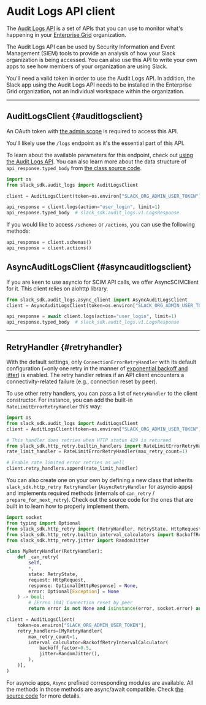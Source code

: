 # Audit Logs API client

The [Audit Logs API](/admins/audit-logs-api) is a set of APIs that you can use to monitor what's happening in your [Enterprise Grid](/enterprise-grid) organization.

The Audit Logs API can be used by Security Information and Event Management (SIEM) tools to provide an analysis of how your Slack organization is being accessed. You can also use this API to write your own apps to see how members of your organization are using Slack.

You'll need a valid token in order to use the Audit Logs API. In addition, the Slack app using the Audit Logs API needs to be installed in the Enterprise Grid organization, not an individual workspace within the organization.

---

## AuditLogsClient {#auditlogsclient}

An OAuth token with [the admin scope](/reference/scopes/admin) is required to access this API.

You'll likely use the `/logs` endpoint as it's the essential part of this API.

To learn about the available parameters for this endpoint, check out [using the Audit Logs API](/admins/audit-logs-api). You can also learn more about the data structure of `api_response.typed_body` from [the class source code](https://github.com/slackapi/python-slack-sdk/blob/main/slack_sdk/audit_logs/v1/logs.py).

``` python
import os
from slack_sdk.audit_logs import AuditLogsClient

client = AuditLogsClient(token=os.environ["SLACK_ORG_ADMIN_USER_TOKEN"])

api_response = client.logs(action="user_login", limit=1)
api_response.typed_body  # slack_sdk.audit_logs.v1.LogsResponse
```

If you would like to access `/schemes` or `/actions`, you can use the
following methods:

``` python
api_response = client.schemas()
api_response = client.actions()
```

## AsyncAuditLogsClient {#asyncauditlogsclient}

If you are keen to use asyncio for SCIM API calls, we offer AsyncSCIMClient for it. This client relies on aiohttp library.

``` python
from slack_sdk.audit_logs.async_client import AsyncAuditLogsClient
client = AsyncAuditLogsClient(token=os.environ["SLACK_ORG_ADMIN_USER_TOKEN"])

api_response = await client.logs(action="user_login", limit=1)
api_response.typed_body  # slack_sdk.audit_logs.v1.LogsResponse
```

---

## RetryHandler {#retryhandler}

With the default settings, only `ConnectionErrorRetryHandler` with its default configuration (=only one retry in the manner of [exponential backoff and jitter](https://aws.amazon.com/blogs/architecture/exponential-backoff-and-jitter/)) is enabled. The retry handler retries if an API client encounters a connectivity-related failure (e.g., connection reset by peer).

To use other retry handlers, you can pass a list of `RetryHandler` to the client constructor. For instance, you can add the built-in `RateLimitErrorRetryHandler` this way:

``` python
import os
from slack_sdk.audit_logs import AuditLogsClient
client = AuditLogsClient(token=os.environ["SLACK_ORG_ADMIN_USER_TOKEN"])

# This handler does retries when HTTP status 429 is returned
from slack_sdk.http_retry.builtin_handlers import RateLimitErrorRetryHandler
rate_limit_handler = RateLimitErrorRetryHandler(max_retry_count=1)

# Enable rate limited error retries as well
client.retry_handlers.append(rate_limit_handler)
```

You can also create one on your own by defining a new class that inherits `slack_sdk.http_retry RetryHandler` (`AsyncRetryHandler` for asyncio apps) and implements required methods (internals of `can_retry` / `prepare_for_next_retry`). Check out the source code for the ones that are built in to learn how to properly implement them.

``` python
import socket
from typing import Optional
from slack_sdk.http_retry import (RetryHandler, RetryState, HttpRequest, HttpResponse)
from slack_sdk.http_retry.builtin_interval_calculators import BackoffRetryIntervalCalculator
from slack_sdk.http_retry.jitter import RandomJitter

class MyRetryHandler(RetryHandler):
    def _can_retry(
        self,
        *,
        state: RetryState,
        request: HttpRequest,
        response: Optional[HttpResponse] = None,
        error: Optional[Exception] = None
    ) -> bool:
        # [Errno 104] Connection reset by peer
        return error is not None and isinstance(error, socket.error) and error.errno == 104

client = AuditLogsClient(
    token=os.environ["SLACK_ORG_ADMIN_USER_TOKEN"],
    retry_handlers=[MyRetryHandler(
        max_retry_count=1,
        interval_calculator=BackoffRetryIntervalCalculator(
            backoff_factor=0.5,
            jitter=RandomJitter(),
        ),
    )],
)
```

For asyncio apps, `Async` prefixed corresponding modules are available. All the methods in those methods are async/await compatible. Check [the source code](https://github.com/slackapi/python-slack-sdk/blob/main/slack_sdk/http_retry/async_handler.py) for more details.
